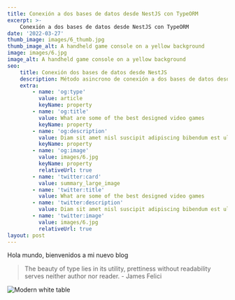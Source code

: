 ```yaml
---
title: Conexión a dos bases de datos desde NestJS con TypeORM
excerpt: >-
    Conexión a dos bases de datos desde NestJS con TypeORM
date: '2022-03-27'
thumb_image: images/6_thumb.jpg
thumb_image_alt: A handheld game console on a yellow background
image: images/6.jpg
image_alt: A handheld game console on a yellow background
seo:
    title: Conexión dos bases de datos desde NestJS
    description: Método asincrono de conexión a dos bases de datos desde NestJS con TypeORM
    extra:
        - name: 'og:type'
          value: article
          keyName: property
        - name: 'og:title'
          value: What are some of the best designed video games
          keyName: property
        - name: 'og:description'
          value: Diam sit amet nisl suscipit adipiscing bibendum est ultricies integer
          keyName: property
        - name: 'og:image'
          value: images/6.jpg
          keyName: property
          relativeUrl: true
        - name: 'twitter:card'
          value: summary_large_image
        - name: 'twitter:title'
          value: What are some of the best designed video games
        - name: 'twitter:description'
          value: Diam sit amet nisl suscipit adipiscing bibendum est ultricies integer
        - name: 'twitter:image'
          value: images/6.jpg
          relativeUrl: true
layout: post
---
```


Hola mundo, bienvenidos a mi nuevo blog

> The beauty of type lies in its utility, prettiness without readability serves neither author nor reader. - James Felici

![Modern white table](/images/10.jpg)
